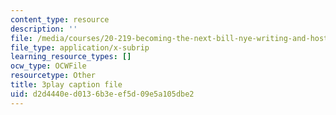 ```yaml
---
content_type: resource
description: ''
file: /media/courses/20-219-becoming-the-next-bill-nye-writing-and-hosting-the-educational-show-january-iap-2015/d2d4440ed0136b3eef5d09e5a105dbe2_zWx-ofgwwY8.srt
file_type: application/x-subrip
learning_resource_types: []
ocw_type: OCWFile
resourcetype: Other
title: 3play caption file
uid: d2d4440e-d013-6b3e-ef5d-09e5a105dbe2
---
```

